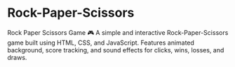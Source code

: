 # Rock-Paper-Scissors
Rock Paper Scissors Game 🎮 A simple and interactive Rock-Paper-Scissors game built using HTML, CSS, and JavaScript. Features animated background, score tracking, and sound effects for clicks, wins, losses, and draws.
